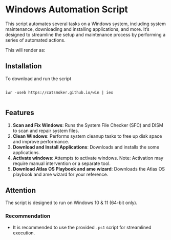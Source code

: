 # Windows Automation Script

This script automates several tasks on a Windows system, including system maintenance, downloading and installing applications, and more. It’s designed to streamline the setup and maintenance process by performing a series of automated actions.

This will render as:

## Installation

To download and run the script
```

iwr -useb https://catsmoker.github.io/win | iex


```

## Features

1. **Scan and Fix Windows**: Runs the System File Checker (SFC) and DISM to scan and repair system files.
2. **Clean Windows**: Performs system cleanup tasks to free up disk space and improve performance.
3. **Download and Install Applications**: Downloads and installs the some applications.
4. **Activate windows**: Attempts to activate windows. Note: Activation may require manual intervention or a separate tool.
5. **Download Atlas OS Playbook and ame wizard**: Downloads the Atlas OS playbook and ame wizard for your reference.

## Attention
The script is designed to run on Windows 10 & 11 (64-bit only).

### Recommendation
- It is recommended to use the provided `.ps1` script for streamlined execution.
